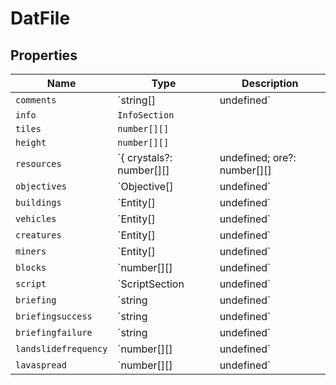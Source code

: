 # DatFile

## Properties

| Name | Type | Description |
|------|------|-------------|
| `comments` | `string[] | undefined` |  |
| `info` | `InfoSection` |  |
| `tiles` | `number[][]` |  |
| `height` | `number[][]` |  |
| `resources` | `{ crystals?: number[][] | undefined; ore?: number[][] | undefined; } | undefined` |  |
| `objectives` | `Objective[] | undefined` |  |
| `buildings` | `Entity[] | undefined` |  |
| `vehicles` | `Entity[] | undefined` |  |
| `creatures` | `Entity[] | undefined` |  |
| `miners` | `Entity[] | undefined` |  |
| `blocks` | `number[][] | undefined` |  |
| `script` | `ScriptSection | undefined` |  |
| `briefing` | `string | undefined` |  |
| `briefingsuccess` | `string | undefined` |  |
| `briefingfailure` | `string | undefined` |  |
| `landslidefrequency` | `number[][] | undefined` |  |
| `lavaspread` | `number[][] | undefined` |  |

